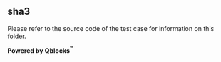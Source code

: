 ## sha3

Please refer to the source code of the test case for information on this folder.

**Powered by Qblocks<sup>&trade;</sup>**

